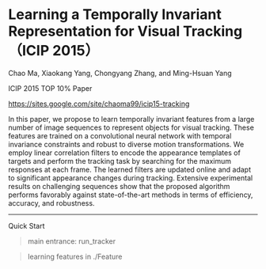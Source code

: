 # Learning a Temporally Invariant Representation for Visual Tracking （ICIP 2015）

Chao Ma, Xiaokang Yang, Chongyang Zhang, and Ming-Hsuan Yang

ICIP 2015 TOP 10% Paper

https://sites.google.com/site/chaoma99/icip15-tracking


In this paper, we propose to learn temporally invariant features
from a large number of image sequences to represent
objects for visual tracking. These features are trained on a
convolutional neural network with temporal invariance constraints
and robust to diverse motion transformations. We employ
linear correlation filters to encode the appearance templates
of targets and perform the tracking task by searching
for the maximum responses at each frame. The learned filters
are updated online and adapt to significant appearance
changes during tracking. Extensive experimental results on
challenging sequences show that the proposed algorithm performs
favorably against state-of-the-art methods in terms of
efficiency, accuracy, and robustness.

----------
Quick Start

> main entrance: run_tracker

> learning features in ./Feature

